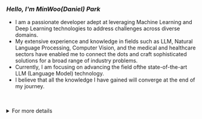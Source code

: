 
### *Hello, I'm MinWoo(Daniel) Park*




- I am a passionate developer adept at leveraging Machine Learning and Deep Learning technologies to address challenges across diverse domains. 
- My extensive experience and knowledge in fields such as LLM, Natural Language Processing, Computer Vision, and the medical and healthcare sectors have enabled me to connect the dots and craft sophisticated solutions for a broad range of industry problems. <br>
- Currently, I am focusing on advancing the field ofthe state-of-the-art LLM (Language Model) technology.
- I believe that all the knowledge I have gained will converge at the end of my journey.

<br>



<br>

<details><summary>For more details</summary

<br>


<p align="center">
<a href="https://github.com/dsdanielpark">
  
  <img height="180em" src="https://github-readme-stats-eight-theta.vercel.app/api?username=dsdanielpark&show_icons=true&theme=nord&include_all_commits=true&count_private=true"/>
  <img height="180em" src="https://github-readme-stats-eight-theta.vercel.app/api/top-langs/?username=dsdanielpark&layout=compact&langs_count=8&theme=nord"/>
</a>
<a href="https://github.com/ryo-ma/github-profile-trophy">
    <img width="793" src="https://github-profile-trophy.vercel.app/?username=dsdanielpark&theme=chalk&rank=-C" alt="trophy">
</a>

</p>




## Contents
_On 2023-11-07, I have decided to make the majority of repositories and Hugging Face models **private**._
- [*Large Language Model*](#large-language-model)
- [*Huggingface*](#huggingface)
- [*Projects*](#projects)
- [*Packages*](#packages)
- [*Dockerhub*](#dockerhub)
- [*Work Experience*](#work-experience)



<br>

***

### *Large Language Model*
- The code for LLM projects will remain private. Due to ethical issues, the model's performance will be disclosed once it is verified after development.
- **sLLM, Jindo**: Jindo is a relatively small sLLM that includes various experiments. It aims to develop multi-modal and domain-specific highly personalized models, but it is not recommended for general use as it is primarily used for experiments.
- **GORANI:** The project is actively underway. GORANI is being developed as an English language model for comparison with other LLMs and to assess its technical capabilities. It is planned to be distributed under a research-purpose license.
- **KORANI:** KORANI is a Korean-specific LLM developed based on Jindo and GORANI's accumulated technology. It is based on the 13B Llama2 chat, transformed into an LLM, with the goal of making it available under a commercial license.
***


### *Huggingface*
  Link: https://huggingface.co/danielpark
| Project Title                      | Backbone | Description                                                                                                                      |
|------------------------------------|---------|----------------------------------------------------------------------------------------------------------------------------------|
| [ko-llama-2-jindo-7b-instruct](https://huggingface.co/danielpark/ko-llama-2-jindo-7b-instruct)       | [LLaMA2-7b](https://huggingface.co/llamaste/Llama-2-7b-hf)  | Korean LLM model efficiently fine-tuned with QLoRA (Efficient Finetuning of Quantized LLMs)    |
| [ko-llama-2-jindo-13b-instruct](https://huggingface.co/danielpark/ko-llama-2-jindo-13b-instruct)      | [LLaMA2-13b](https://huggingface.co/llamaste/Llama-2-13b-hf)  | Korean LLM model efficiently fine-tuned with QLoRA                                        |
| [ko-llama-2-jindo-7b-instruct-ggml](https://huggingface.co/danielpark/ko-llama-2-jindo-7b-instruct-ggml)   | [LLaMA2-7b](https://huggingface.co/llamaste/Llama-2-7b-hf)  | Model weights transformed through GGML(Generic Graph Machine Learning) to efficiently perform inference using GPU and CPU.      |
| [ko-llama-2-jindo-7b-instruct-4bit-128g-gptq](https://huggingface.co/danielpark/ko-llama-2-jindo-7b-instruct-4bit-128g-gptq) | [LLaMA2-7b](https://huggingface.co/llamaste/Llama-2-7b-hf)  | Model weights using LLaMA2 as the backbone, one-shot weight quantized with GPTQ(Accurate Post-Training Quantization for Generative Pre-trained Transformers) to increase inference speed. |


***

### *Projects*

| Project                               | Description                                              | Repo                                                           |
|:--------------------------------------|:---------------------------------------------------------|:---------------------------------------------------------------|
| Bard API                              | Interfaces with Google Bard API to retrieve responses.  | [GitHub](https://github.com/DSDanielPark/BARD_API)             |
| Amazing Bard Prompts                  | Includes curated Google Bard prompts for enhanced utilization. | [GitHub](https://github.com/dsdanielpark/amazing-bard-prompts) |
| ExceptNotifier                        | Enriches try-except with comprehensive error messages.  | [GitHub](https://github.com/dsdanielpark/ExceptNotifier)       |
| Co Coder                              | Python package that treamlines error debugging from Chat GPT and Google Bard. | [GitHub](https://github.com/dsdanielpark/Co-Coder)            |
| GPT BERT Medical QA Chatbot           | Research repository focused on GPT 2 fine-tuning for medical domain. | [GitHub](https://github.com/DSDanielPark/medical-qa-bert-chatgpt)|
| Korean news topic classification using KO BERT | Classifies Korean news articles into eight categories using fine-tuned Korean BERT. | [GitHub](https://github.com/DSDanielPark/fine-tuned-korean-bert-news-article-classifier)|
| Multi-objective recommender           | Recommendation system leveraging user behavior data for improved accuracy. | [GitHub](https://github.com/DSDanielPark/kaggle2023-multi-objective-recommender)|

***
 
### *Packages*
  Pypi link: https://pypi.org/user/archi-park/ <br>

| Package       | Description                                                  | Repo                                                           |
|:--------------|:-------------------------------------------------------------|:---------------------------------------------------------------|
| bardapi       | The python package that returns Response of Google Bard through API. | [GitHub](https://github.com/DSDanielPark/bardapi)            |
| arxiv2text    | Converting PDF files to text, mainly with a focus on arXiv papers. | [GitHub](https://github.com/DSDanielPark/arxiv2text)         |
| transllm      | LLMtranslator translates and generates text in multiple languages. | [GitHub](https://github.com/DSDanielPark/hf-transllm)           |
| translang     | Translation Service API Module.                              | [GitHub](https://github.com/DSDanielPark/translang)          |
| catchexception| Nightly version of ExceptNotifier | [GitHub](https://github.com/DSDanielPark/catchexception)    |
| googlebardapi | The python package that returns Response of Google Bard through API. | [GitHub](https://github.com/DSDanielPark/googlebardapi)     |
| cocoder       | Python package that treamlines error debugging from Chat GPT and Google Bard. | [GitHub](https://github.com/DSDanielPark/cocoder)           |
| exceptnotifier| With Python's try-except to receive notifications about Errors or Successes in your code through messenger app or email. | [GitHub](https://github.com/DSDanielPark/exceptnotifier)    |
| utilfunction  | The Python package utilfunction wraps and distributes useful functions in an easy-to-use way. | [GitHub](https://github.com/DSDanielPark/utilfunction)     |
| quickshow     | Quick-Show provides simply but powerful insight plots       | [GitHub](https://github.com/DSDanielPark/quickshow)         |
| googledriver  | The Python package google drive facilitates access to files uploaded to Google Drive. | [GitHub](https://github.com/DSDanielPark/googledriver)     |
| youtuber      | Support tools including crawler, video editing, YouTube API, etc. | [GitHub](https://github.com/DSDanielPark/youtuber)         |
| docfilter     | The Python package docfilter is used to detect and remove inappropriate information from text. | [GitHub](https://github.com/DSDanielPark/docfilter)        |
| kmi2122       | This dataset includes some macroeconomic indicators for South Korea in 2021-2022. | [GitHub](https://github.com/DSDanielPark/kmi2122)          |
| corpusshow    | Corpus-Show makes it easier and faster to visualize corpus through sentence embedding of corpus. | [GitHub](https://github.com/DSDanielPark/corpusshow)       |
| edanif        | EDA-NIf creates a dataframe containing meta information of NIfTi files and provides several useful features. | [GitHub](https://github.com/DSDanielPark/edanif)           |


***

  
### *Dockerhub*
  Link: https://hub.docker.com/u/parkminwoo91

***

### *Work Experience*

<div style="overflow-x: auto;">
  
#### 01 Internal Projects (2017 - 2022)
- Inflow Analysis/Product Selection/Trend Analysis/Price Trend/Logistics Demand Prediction Model (2017-2018, Recommender System, Natural Language Processing)
- Analysis of National Health Insurance Service (NHIS) Data and Development of Biological Age Calculation Algorithm, Disease Prevalence Prediction (2020, Machine Learning)
- Detection of Overhead Wires using Big Data from Korea Electric Power Corporation (KEPCO) (2021, Computer Vision)
- Development Planning of Food Ingredient Discovery and Characterization Platform (2021, Machine Learning, Natural Language Processing)
- Software Development for Automating Protein Mechanisms, Interactions, and Molecular Structure Extraction and Analysis from Alzheimer's Disease Papers (2021, Natural Language Processing, Computer Vision)
- Prediction of Diseases and Physical Vitality based on Animal Metabolite (Fur/Blood) Datasets (2021, Machine Learning, Natural Language Processing)
- Anomaly Signs Prediction, Health Index Forecast, Gut Microbiome Data Analysis using National Health Insurance Data (2021, Machine Learning, Natural Language Processing)
- Development Planning for Heat Efficiency and Energy Optimization Algorithms in Sihwabanwol Industrial Complex (2021, Optimization)
- Development of Automatic Brain Structure Segmentation and Tumor Area Segmentation Model using MRI and CT Images and Skull Extraction Algorithms (2022, Computer Vision)
- Development of Body Type Classification and 3D Body Shape Change Prediction Model based on Time-Series Korean Body Data Collection (2022, Computer Vision)
- Algorithm and Deep Learning Model Development for Extracting Drawing Factors from Engineering Drawings (2022, Computer Vision)
- Algorithm for Visualization and Analysis of Noise Sources, Automation Pipeline for Noise Source Localization and Clustering (2022, Computer Vision)

#### 02 Personal Projects (2022 - 2023)
- Bard-API: Unofficial Python Package for Fetching Responses from Google Bard (GitHub Star 5.4k, Downloads 379k, 2023, Python Development)
- ExceptNotifier: Package for Sending Detailed Error Messages to Users via Messenger when Errors Occur in try-except Statements (Downloads 27k, 2023, Python Development)
- All About LLM: Documentation of Papers and Projects on Large Language Models (2023, LLM)
- Ko LLaMa2 Jindo: Project Focused on Creating a Korean Natural Language Model, Entire Pipeline Construction and Lightweighting (2023, LLM)
- GORANI: Multipurpose Korean LLM Development Project based on LLaMA2 (2023, LLM)
- HF Trans LLM: Translator Project for Multilingual Translation and Text Generation (2023, LLM, Python Development)
- Korean Open LLM Datasets-chain: Project for Collecting/Processing Korean LLM Datasets (2023, Python Development, LLM)
- Open LLM Datasets: Compilation of Datasets and Papers Used in Open LLM (2023, Python Development, LLM)
- Open LLM Leaderboard-report: Visualization of Performance of Open Source LLMs based on Four Metrics for Performance Comparison (2023, LLM)
- Medical QA Bert Chat GPT: Fine-tuning GPT-2 for Question-Answering in the Medical Domain (2023, LLM)
- Translang: Translation Service Module Providing API for Language Translation (2023, Python Development)
- Fine-tuned-korean-bert-news-article-classifier: Model Development for News Article Topic Classification, Comparing BERT Implementations in Various Frameworks (2023, LLM)
- Multi Objective Recommender: Project to Build a Multi-Objective Recommendation System based on Real E-commerce Sessions (2023, Recommender System)
- Co Coder: Python Package to Simplify Debugging using OpenAI Chat GPT and Google Bard (2023, Python Development)
- EDA-Nif: Organizing Metadata of Medical AI Nifti Files and Providing Some Functions such as Image Registration and Arbitrary Slicing (2022, AI for Life)
</div>



 </details>
